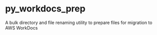 # py_workdocs_prep
A bulk directory and file renaming utility to prepare files for migration to AWS WorkDocs
